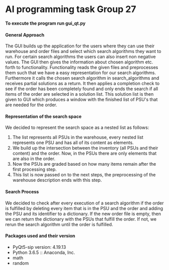 # AI programming task Group 27
**To execute the program run gui_qt.py**
#### General Approach
The GUI builds up the application for the users where they can use their warehouse and order files and select which search algorithms they want to run. For certain search algorithms the users can also insert non negative values.
The GUI then gives the information about chosen algorithm etc. forth to functionality.
Functionality reads the given files and preprocesses them such that we have a easy representation for our search algorithms.
Furthermore it calls the chosen search algorithm in search_algorithms and receives partial solutions as a return. It then applies a completion check to see if the order has been completely found and only ends the search if all items of the order are selected in a solution list.
This solution list is then given to GUI which produces a window with the finished list of PSU's that are needed for the order.
#### Representation of the search space
We decided to represent the search space as a nested list as follows:
1. The list represents all PSUs in the warehouse, every nested list represents one PSU and has all of its content as elements.
2. We build up the intersection between the inventory (all PSUs and their content) and the order.
Now, in the PSUs there are only elements that are also in the order.
3. Now the PSUs are graded based on how many items remain after the first processing step.
4. This list is now passed on to the next steps, the preprocessing of the warehouse description ends with this step.
#### Search Process
We decided to check after every execution of a search algorithm if the order is fulfilled by deleting every item that is in the PSU and the order and adding the PSU and its identifier to a dictionary. If the new order file is empty, then we can return the dictionary with the PSUs that fulfill the order. If not, we rerun the search algorithm until the order is fulfilled. 
#### Packages used and their version
* PyQt5-sip version: 4.19.13
* Python 3.6.5 :: Anaconda, Inc.
* math
* random
